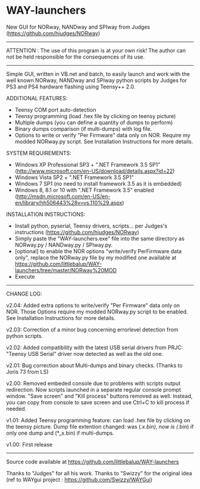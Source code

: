 WAY-launchers
=============

New GUI for NORway, NANDway and SPIway from Judges (https://github.com/hjudges/NORway)

------------------------------------------------------------------------
ATTENTION : The use of this program is at your own risk!
The author can not be held responsible for the consequences of its use.

------------------------------------------------------------------------

Simple GUI, written in VB.net and batch, to easily launch and work with the 
well known NORway, NANDway and SPIway python scripts by Judges for PS3 and PS4
hardware flashing using Teensy++ 2.0.

ADDITIONAL FEATURES:
  - Teensy COM port auto-detection
  - Teensy programming (load .hex file by clicking on teensy picture)
  - Multiple dumps (you can define a quantity of dumps to perform)
  - Binary dumps comparison (if multi-dumps) with log file.
  - Options to write or verify "Per Firmware" data only on NOR.
    Require my modded NORway.py script. See Installation Instructions for more details.

SYSTEM REQUIREMENTS:
  - Windows XP Professional SP3 + ".NET Framework 3.5 SP1" 
    (http://www.microsoft.com/en-US/download/details.aspx?id=22)
  - Windows Vista SP2 + ".NET Framework 3.5 SP1"
  - Windows 7 SP1 (no need to install framework 3.5 as it is embedded)
  - Windows 8, 8.1 or 10 with ".NET Framework 3.5" enabled
    (http://msdn.microsoft.com/en-US/en-en/library/hh506443%28v=vs.110%29.aspx)

INSTALLATION INSTRUCTIONS:
  - Install python, pyserial, Teensy drivers, scripts... per Judges's instructions 
    (https://github.com/hjudges/NORway)
  - Simply paste the "WAY-launchers.exe" file into the same directory as
    NORway.py / NANDway.py / SPIway.py.
  - [optional] to enable the NOR options "write/verify PerFirmware data only", replace
    the NORway.py file by my modified one available at https://github.com/littlebalup/WAY-launchers/tree/master/NORway%20MOD
  - Execute

-------------------------------------------------------------------------
CHANGE LOG:

 v2.04: Added extra options to write/verify "Per Firmware" data only on NOR. Those Options require my 
		modded NORway.py script to be enabled. See Installation Instructions for more details.
		
 v2.03: Correction of a minor bug concerning errorlevel detection from python scripts.
        
 v2.02: Added compatibility with the latest USB serial drivers from PRJC: 
        "Teensy USB Serial" driver now detected as well as the old one.
        
 v2.01: Bug correction about Multi-dumps and binary checks. (Thanks to Joris 73 from LS)
 
 v2.00: Removed embeded console due to problems with scripts output redirection.
        Now scripts launched in a separate regular console prompt window.
        "Save screen" and "Kill process" buttons removed as well. Instead, you can 
        copy from console to save screen and use Ctrl+C to kill process if needed.
        
 v1.01: Added Teensy programming feature: can load .hex file by clicking on the teensy picture.
        Dump file extention changed: was (*.x.bin), now is (*.bin) if only one dump and (*_x.bin) if multi-dumps.

 v1.00: First release
 
-------------------------------------------------------------------------

Source code available at https://github.com/littlebalup/WAY-launchers	


Thanks to "Judges" for all his work.
Thanks to "Swizzy" for the original idea (ref to WAYgui project : https://github.com/Swizzy/WAYGui)
